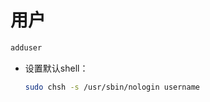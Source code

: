 # 用户

```sh
adduser
```

- 设置默认shell：

  ```sh
  sudo chsh -s /usr/sbin/nologin username
  ```

  

